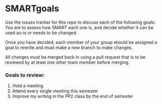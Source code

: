 # SMARTgoals
Use the issues tracker for this repo to discuss each of the following goals. You are to assess how SMART each one is, and decide whether it can be used as-is or needs to be changed.

Once you have decided, each member of your group should be assigned a goal to rewrite and must make a new branch to make changes.

All changes must be merged back in using a pull request that is to be reviewed by at least one other team member before merging.

### Goals to review:

1. Hold a meeting
2. Attend every single meeting this semester
3. Improve my writing in the PP2 class by the end of semester
